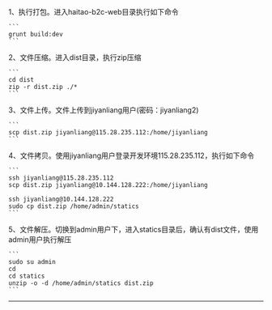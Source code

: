 1、执行打包。进入haitao-b2c-web目录执行如下命令

    ```
    grunt build:dev
    ```

2、文件压缩。进入dist目录，执行zip压缩

    ```
    cd dist
    zip -r dist.zip ./*
    ```

3、文件上传。文件上传到jiyanliang用户(密码：jiyanliang2)

    ```
    scp dist.zip jiyanliang@115.28.235.112:/home/jiyanliang
    ```

4、文件拷贝。使用jiyanliang用户登录开发环境115.28.235.112，执行如下命令

    ```
    ssh jiyanliang@115.28.235.112
    scp dist.zip jiyanliang@10.144.128.222:/home/jiyanliang

    ssh jiyanliang@10.144.128.222
    sudo cp dist.zip /home/admin/statics
    ```

5、文件解压。切换到admin用户下，进入statics目录后，确认有dist文件，使用admin用户执行解压

    ```
    sudo su admin
    cd
    cd statics
    unzip -o -d /home/admin/statics dist.zip
    ```

--------------
